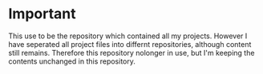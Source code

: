 # Important
This use to be the repository which contained all my projects. However I have seperated all project files into differnt repositories, although content still remains. Therefore this repository nolonger in use, but I'm keeping the contents unchanged in this repository.
